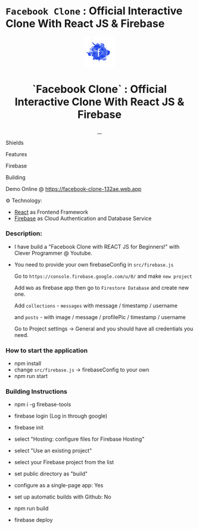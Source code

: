 # `Facebook Clone` : Official Interactive Clone With React JS & Firebase
<!-- <p align=center>
<br><br><br>
<img src="./public/github_icon.jpg" width="300">
<br><br><br> -->

<p align="center">
  <a href="https://facebook-clone-132ae.web.app">
    <img src="./public/github_icon.png" 
    alt="facebook-icon" width="16%" />
  </a>
</p>
<h1 align="center">
  `Facebook Clone` : Official Interactive Clone With React JS & Firebase
</h1>

<p align="center">
  <a aria-label="Platforms" href="https://nodejs.org/en/download/">
    <img alt="" src="https://img.shields.io/badge/platform-linux-windows-macos-lightgrey.svg&labelColor=000">
  </a>
  <a aria-label="NPM version" href="https://nodejs.org/en/download/">
    <img alt="" src="https://img.shields.io/npm/v/next.svg?style=for-the-badge&labelColor=000000">
  </a>
  <a aria-label="License" href="https://github.com/vercel/next.js/blob/canary/license.md">
    <img alt="" src="https://img.shields.io/npm/l/next.svg?style=for-the-badge&labelColor=000000">
  </a>
  <a aria-label="Make a Pull Request" href="http://makeapullrequest.com">
    <img alt="" src="https://img.shields.io/badge/PRs-welcome-blueviolet.svg?style=for-the-badge&labelColor=000000">
  </a>
</p>


Shields

Features

Firebase

Building 


Demo Online @ https://facebook-clone-132ae.web.app

⚙️ Technology:

- [React](https://reactjs.org/) as Frontend Framework
- [Firebase](https://firebase.google.com/) as Cloud Authentication and Database Service

### Description:

- I have build a "Facebook Clone with REACT JS for Beginners!" with Clever Programmer @ Youtube.
- You need to provide your own firebaseConfig in `src/firebase.js`

  Go to `https://console.firebase.google.com/u/0/` and make `new project`

  Add `Web` as firebase app then go to `Firestore Database` and create new one.

  Add `collections` - `messages` with message / timestamp / username

  and `posts` - with image / message / profilePic / timestamp / username

  Go to Project settings -> General and you should have all credentials you need.

### How to start the application

- npm install
- change `src/firebase.js` -> firebaseConfig to your own
- npm run start

### Building Instructions

- npm i -g firebase-tools

- firebase login
(Log in through google)

- firebase init
- select "Hosting: configure files for Firebase Hosting"
- select "Use an existing project"
- select your Firebase project from the list
- set public directory as "build"
- configure as a single-page app: Yes
- set up automatic builds with Github: No

- npm run build

- firebase deploy